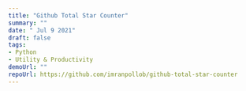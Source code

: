 ```yaml
---
title: "Github Total Star Counter"
summary: ""
date: " Jul 9 2021"
draft: false
tags:
- Python
- Utility & Productivity
demoUrl: ""
repoUrl: https://github.com/imranpollob/github-total-star-counter
---
```


